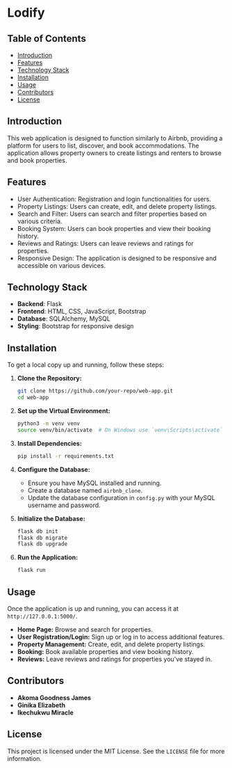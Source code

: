 # Lodify

## Table of Contents
- [Introduction](#introduction)
- [Features](#features)
- [Technology Stack](#technology-stack)
- [Installation](#installation)
- [Usage](#usage)
- [Contributors](#contributors)
- [License](#license)

## Introduction

This web application is designed to function similarly to Airbnb, providing a platform for users to list, discover, and book accommodations. The application allows property owners to create listings and renters to browse and book properties.

## Features

- User Authentication: Registration and login functionalities for users.
- Property Listings: Users can create, edit, and delete property listings.
- Search and Filter: Users can search and filter properties based on various criteria.
- Booking System: Users can book properties and view their booking history.
- Reviews and Ratings: Users can leave reviews and ratings for properties.
- Responsive Design: The application is designed to be responsive and accessible on various devices.

## Technology Stack

- **Backend**: Flask
- **Frontend**: HTML, CSS, JavaScript, Bootstrap
- **Database**: SQLAlchemy, MySQL
- **Styling**: Bootstrap for responsive design

## Installation

To get a local copy up and running, follow these steps:

1. **Clone the Repository:**
    ```sh
    git clone https://github.com/your-repo/web-app.git
    cd web-app
    ```

2. **Set up the Virtual Environment:**
    ```sh
    python3 -m venv venv
    source venv/bin/activate  # On Windows use `venv\Scripts\activate`
    ```

3. **Install Dependencies:**
    ```sh
    pip install -r requirements.txt
    ```

4. **Configure the Database:**
    - Ensure you have MySQL installed and running.
    - Create a database named `airbnb_clone`.
    - Update the database configuration in `config.py` with your MySQL username and password.

5. **Initialize the Database:**
    ```sh
    flask db init
    flask db migrate
    flask db upgrade
    ```

6. **Run the Application:**
    ```sh
    flask run
    ```

## Usage

Once the application is up and running, you can access it at `http://127.0.0.1:5000/`.

- **Home Page:** Browse and search for properties.
- **User Registration/Login:** Sign up or log in to access additional features.
- **Property Management:** Create, edit, and delete property listings.
- **Booking:** Book available properties and view booking history.
- **Reviews:** Leave reviews and ratings for properties you've stayed in.

## Contributors

- **Akoma Goodness James**
- **Ginika Elizabeth**
- **Ikechukwu Miracle**

## License

This project is licensed under the MIT License. See the `LICENSE` file for more information.

